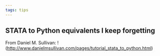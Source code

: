 ```yaml
---
tags: tips
---
```


## STATA to Python equivalents I keep forgetting

From Daniel M. Sullivan: !(http://www.danielmsullivan.com/pages/tutorial_stata_to_python.html)
